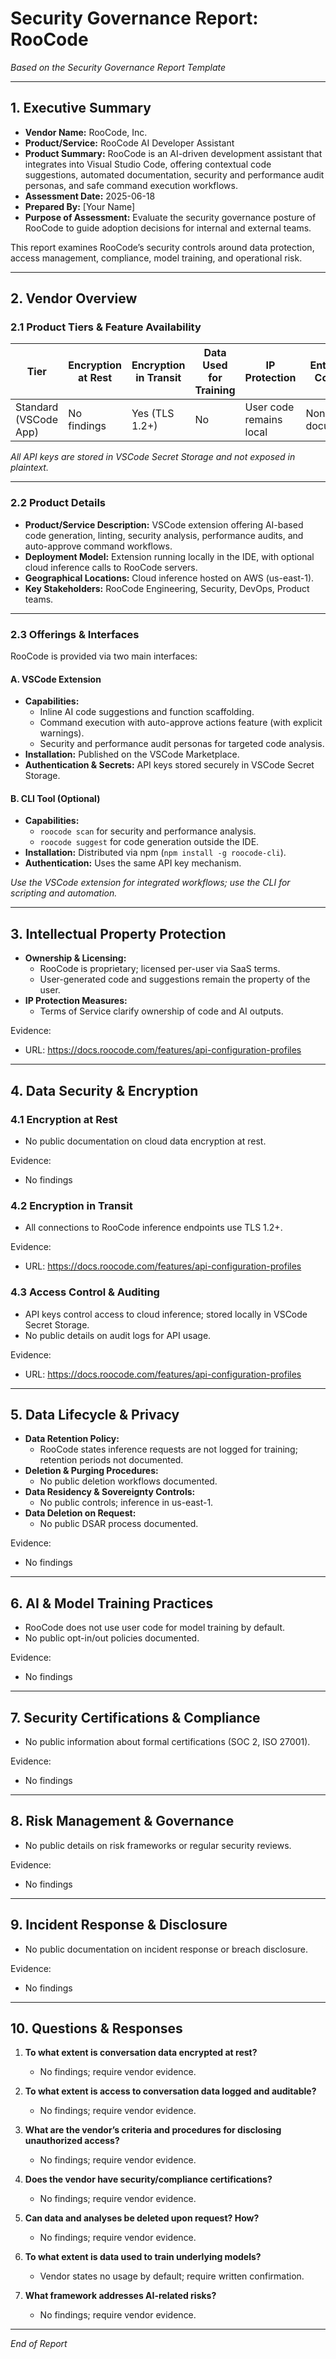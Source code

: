 # Security Governance Report: RooCode

*Based on the Security Governance Report Template*

---

## 1. Executive Summary

- **Vendor Name:** RooCode, Inc.
- **Product/Service:** RooCode AI Developer Assistant
- **Product Summary:** RooCode is an AI-driven development assistant that integrates into Visual Studio Code, offering contextual code suggestions, automated documentation, security and performance audit personas, and safe command execution workflows.
- **Assessment Date:** 2025-06-18
- **Prepared By:** [Your Name]
- **Purpose of Assessment:** Evaluate the security governance posture of RooCode to guide adoption decisions for internal and external teams.

This report examines RooCode’s security controls around data protection, access management, compliance, model training, and operational risk.

---

## 2. Vendor Overview

### 2.1 Product Tiers & Feature Availability

| Tier                   | Encryption at Rest | Encryption in Transit | Data Used for Training | IP Protection                | Enterprise Controls                                | Evidence URLs                                     |
|------------------------|--------------------|-----------------------|------------------------|------------------------------|----------------------------------------------------|---------------------------------------------------|
| Standard (VSCode App)  | No findings        | Yes (TLS 1.2+)        | No                     | User code remains local      | None documented                                    | https://docs.roocode.com/features/api-configuration-profiles |

*All API keys are stored in VSCode Secret Storage and not exposed in plaintext.*

---

### 2.2 Product Details

- **Product/Service Description:** VSCode extension offering AI-based code generation, linting, security analysis, performance audits, and auto-approve command workflows.
- **Deployment Model:** Extension running locally in the IDE, with optional cloud inference calls to RooCode servers.
- **Geographical Locations:** Cloud inference hosted on AWS (us-east-1).
- **Key Stakeholders:** RooCode Engineering, Security, DevOps, Product teams.

---

### 2.3 Offerings & Interfaces

RooCode is provided via two main interfaces:

#### A. VSCode Extension

- **Capabilities:**
  - Inline AI code suggestions and function scaffolding.
  - Command execution with auto-approve actions feature (with explicit warnings).
  - Security and performance audit personas for targeted code analysis.
- **Installation:** Published on the VSCode Marketplace.
- **Authentication & Secrets:** API keys stored securely in VSCode Secret Storage.

#### B. CLI Tool (Optional)

- **Capabilities:**
  - `roocode scan` for security and performance analysis.
  - `roocode suggest` for code generation outside the IDE.
- **Installation:** Distributed via npm (`npm install -g roocode-cli`).
- **Authentication:** Uses the same API key mechanism.

*Use the VSCode extension for integrated workflows; use the CLI for scripting and automation.*

---

## 3. Intellectual Property Protection

- **Ownership & Licensing:**
  - RooCode is proprietary; licensed per-user via SaaS terms.
  - User-generated code and suggestions remain the property of the user.
- **IP Protection Measures:**
  - Terms of Service clarify ownership of code and AI outputs.

Evidence:
- URL: https://docs.roocode.com/features/api-configuration-profiles

---

## 4. Data Security & Encryption

### 4.1 Encryption at Rest

- No public documentation on cloud data encryption at rest.

Evidence:
- No findings

### 4.2 Encryption in Transit

- All connections to RooCode inference endpoints use TLS 1.2+.

Evidence:
- URL: https://docs.roocode.com/features/api-configuration-profiles

### 4.3 Access Control & Auditing

- API keys control access to cloud inference; stored locally in VSCode Secret Storage.
- No public details on audit logs for API usage.

Evidence:
- URL: https://docs.roocode.com/features/api-configuration-profiles

---

## 5. Data Lifecycle & Privacy

- **Data Retention Policy:**
  - RooCode states inference requests are not logged for training; retention periods not documented.
- **Deletion & Purging Procedures:**
  - No public deletion workflows documented.
- **Data Residency & Sovereignty Controls:**
  - No public controls; inference in us-east-1.
- **Data Deletion on Request:**
  - No public DSAR process documented.

Evidence:
- No findings

---

## 6. AI & Model Training Practices

- RooCode does not use user code for model training by default.
- No public opt-in/out policies documented.

Evidence:
- No findings

---

## 7. Security Certifications & Compliance

- No public information about formal certifications (SOC 2, ISO 27001).

Evidence:
- No findings

---

## 8. Risk Management & Governance

- No public details on risk frameworks or regular security reviews.

Evidence:
- No findings

---

## 9. Incident Response & Disclosure

- No public documentation on incident response or breach disclosure.

Evidence:
- No findings

---

## 10. Questions & Responses

1. **To what extent is conversation data encrypted at rest?**
   - No findings; require vendor evidence.

2. **To what extent is access to conversation data logged and auditable?**
   - No findings; require vendor evidence.

3. **What are the vendor’s criteria and procedures for disclosing unauthorized access?**
   - No findings; require vendor evidence.

4. **Does the vendor have security/compliance certifications?**
   - No findings; require vendor evidence.

5. **Can data and analyses be deleted upon request? How?**
   - No findings; require vendor evidence.

6. **To what extent is data used to train underlying models?**
   - Vendor states no usage by default; require written confirmation.

7. **What framework addresses AI-related risks?**
   - No findings; require vendor evidence.

---

*End of Report*